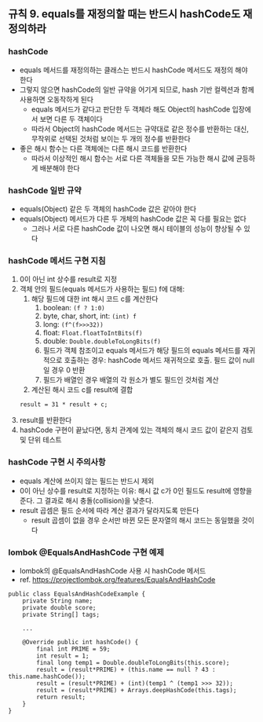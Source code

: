 ## 규칙 9. equals를 재정의할 때는 반드시 hashCode도 재정의하라

### hashCode
 * equals 메서드를 재정의하는 클래스는 반드시 hashCode 메서드도 재정의 해야 한다
 * 그렇지 않으면 hashCode의 일반 규약을 어기게 되므로, hash 기반 컬렉션과 함께 사용하면 오동작하게 된다
   * equals 메서드가 같다고 판단한 두 객체라 해도 Object의 hashCode 입장에서 보면 다른 두 객체이다
   * 따라서 Object의 hashCode 메서드는 규약대로 같은 정수를 반환하는 대신, 무작위로 선택된 것처럼 보이는 두 개의 정수를 반환한다
 * 좋은 해시 함수는 다른 객체에는 다른 해시 코드를 반환한다
   * 따라서 이상적인 해시 함수는 서로 다른 객체들을 모든 가능한 해시 값에 균등하게 배분해야 한다
 
### hashCode 일반 규약
 * equals(Object) 같은 두 객체의 hashCode 값은 같아야 한다
 * equals(Object) 메서드가 다른 두 개체의 hashCode 값은 꼭 다를 필요는 없다
   * 그러나 서로 다른 hashCode 값이 나오면 해시 테이블의 성능이 향상될 수 있다
   
### hashCode 메서드 구현 지침
 1. 0이 아닌 int 상수를 result로 지정
 2. 객체 안의 필드(equals 메서드가 사용하는 필드) f에 대해:
    1. 해당 필드에 대한 int 해시 코드 c를 계산한다
        1. boolean: `(f ? 1:0)`
        2. byte, char, short, int: `(int) f`
        3. long: `(f^(f>>>32))`
        4. float: `Float.floatToIntBits(f)`
        5. double: `Double.doubleToLongBits(f)`
        6. 필드가 객체 참조이고 equals 메서드가 해당 필드의 equals 메서드를 재귀적으로 호출하는 경우: hashCode 메서드 재귀적으로 호출. 필드 값이 null일 경우 0 반환
        7. 필드가 배열인 경우 배열의 각 원소가 별도 필드인 것처럼 계산
    2. 계산된 해시 코드 c를 result에 결합
      ```
      result = 31 * result + c;
      ```
 3. result를 반환한다
 4. hashCode 구현이 끝났다면, 동치 관계에 있는 객체의 해시 코드 값이 같은지 검토 및 단위 테스트
 
### hashCode 구현 시 주의사항
 * equals 계산에 쓰이지 않는 필드는 반드시 제외
 * 0이 아닌 상수를 result로 지정하는 이유: 해시 값 c가 0인 필드도 result에 영향을 준다. 그 결과로 해시 충돌(collision)을 낮춘다.
 * result 곱셈은 필드 순서에 따라 계산 결과가 달라지도록 만든다
   * result 곱셈이 없을 경우 순서만 바뀐 모든 문자열의 해시 코드는 동일했을 것이다
   
### lombok @EqualsAndHashCode 구현 예제
 * lombok의 @EqualsAndHashCode 사용 시 hashCode 메서드
 * ref. https://projectlombok.org/features/EqualsAndHashCode
 ```
 public class EqualsAndHashCodeExample {
     private String name;
     private double score;
     private String[] tags;
 
     ...
     
     @Override public int hashCode() {
         final int PRIME = 59;
         int result = 1;
         final long temp1 = Double.doubleToLongBits(this.score);
         result = (result*PRIME) + (this.name == null ? 43 : this.name.hashCode());
         result = (result*PRIME) + (int)(temp1 ^ (temp1 >>> 32));
         result = (result*PRIME) + Arrays.deepHashCode(this.tags);
         return result;
     }
 }
 ```
